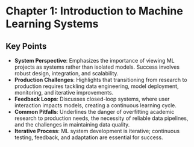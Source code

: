 # Chapter 1: Introduction to Machine Learning Systems

## Key Points

- **System Perspective**: Emphasizes the importance of viewing ML projects as systems rather than isolated models. Success involves robust design, integration, and scalability.
- **Production Challenges**: Highlights that transitioning from research to production requires tackling data engineering, model deployment, monitoring, and iterative improvements.
- **Feedback Loops**: Discusses closed-loop systems, where user interaction impacts models, creating a continuous learning cycle.
- **Common Pitfalls**: Underlines the danger of overfitting academic research to production needs, the necessity of reliable data pipelines, and the challenges in maintaining data quality.
- **Iterative Process**: ML system development is iterative; continuous testing, feedback, and adaptation are essential for success.

